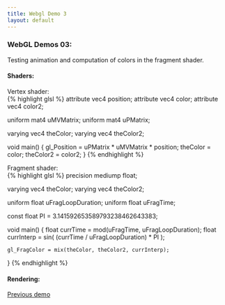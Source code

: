 ```yaml
---
title: Webgl Demo 3
layout: default
---
```


<script type="text/javascript" src="js/libs/gl-matrix-min.js"></script>
<script type="text/javascript" src="js/common.js"></script>
<script type="text/javascript" src="js/demo03.js"></script>

### WebGL Demos 03:

Testing animation and computation of colors in the fragment shader.

#### Shaders:

<p>
<div class="row">
<div class="col-md-5">
Vertex shader:<br>
{% highlight glsl %}
attribute vec4 position;
attribute vec4 color;
attribute vec4 color2;

uniform mat4 uMVMatrix;
uniform mat4 uPMatrix;

varying vec4 theColor;
varying vec4 theColor2;

void main()
{
    gl_Position = uPMatrix * uMVMatrix * position;
    theColor = color;
    theColor2 = color2;
}
{% endhighlight %}
</div>
<div class="col-md-5">
Fragment shader:<br>
{% highlight glsl %}
precision mediump float;

varying vec4 theColor;
varying vec4 theColor2;

uniform float uFragLoopDuration;
uniform float uFragTime;

const float PI = 3.141592653589793238462643383;

void main()
{
    float currTime = mod(uFragTime, uFragLoopDuration);
    float currInterp = sin( (currTime / uFragLoopDuration) * PI );

    gl_FragColor = mix(theColor, theColor2, currInterp);
}
{% endhighlight %}
</div>
</div>
</p>

#### Rendering: 

<p>
<div>
<canvas id="webgl03-canvas" style="border: none;" width="500" height="500"></canvas>

<script type="text/javascript">
    demo03_main("webgl03-canvas");
</script>
</div>
</p>

<div class="row">
  <div class="col-md-5">
    <a href="demo02.html">Previous demo</a>
  </div>
  <div class="col-md-5">
  </div>
</div>
